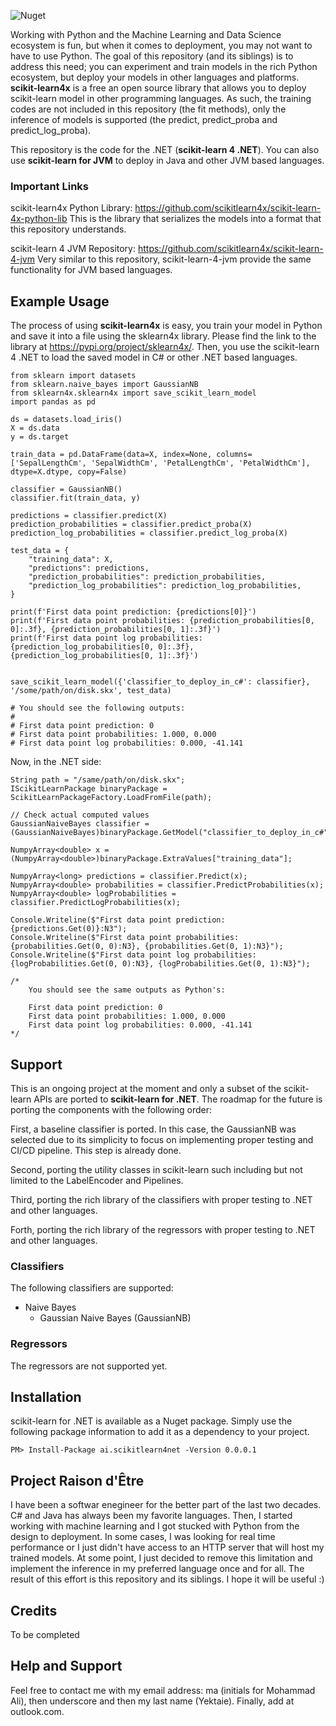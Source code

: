 ![Nuget](https://img.shields.io/nuget/v/ai.scikitlearn4net)

Working with Python and the Machine Learning and Data Science ecosystem is fun, but
when it comes to deployment, you may not want to have to use Python. The goal of this
repository (and its siblings) is to address this need; you can experiment and train models in the rich
Python ecosystem, but deploy your models in other languages and platforms.
**scikit-learn4x** is a free an open source library that allows you to deploy
scikit-learn model in other programming languages. As such, the training codes are not
included in this repository (the fit methods), only the inference of models is
supported (the predict, predict_proba and predict_log_proba).

This repository is the code for the .NET (**scikit-learn 4 .NET**).
You can also use **scikit-learn for JVM** to deploy in Java and other JVM based
languages.

### Important Links

scikit-learn4x Python Library: https://github.com/scikitlearn4x/scikit-learn-4x-python-lib
This is the library that serializes the models into a format that this repository understands.

scikit-learn 4 JVM Repository: https://github.com/scikitlearn4x/scikit-learn-4-jvm
Very similar to this repository, scikit-learn-4-jvm provide the same functionality for JVM
based languages.

## Example Usage

The process of using **scikit-learn4x** is easy, you train your model in Python and
save it into a file using the sklearn4x library. Please find the link to the library
at https://pypi.org/project/sklearn4x/. Then, you use the scikit-learn 4 .NET to load
the saved model in C# or other .NET based languages.

```
from sklearn import datasets
from sklearn.naive_bayes import GaussianNB
from sklearn4x.sklearn4x import save_scikit_learn_model
import pandas as pd

ds = datasets.load_iris()
X = ds.data
y = ds.target

train_data = pd.DataFrame(data=X, index=None, columns=['SepalLengthCm', 'SepalWidthCm', 'PetalLengthCm', 'PetalWidthCm'], dtype=X.dtype, copy=False)

classifier = GaussianNB()
classifier.fit(train_data, y)

predictions = classifier.predict(X)
prediction_probabilities = classifier.predict_proba(X)
prediction_log_probabilities = classifier.predict_log_proba(X)

test_data = {
    "training_data": X,
    "predictions": predictions,
    "prediction_probabilities": prediction_probabilities,
    "prediction_log_probabilities": prediction_log_probabilities,
}

print(f'First data point prediction: {predictions[0]}')
print(f'First data point probabilities: {prediction_probabilities[0, 0]:.3f}, {prediction_probabilities[0, 1]:.3f}')
print(f'First data point log probabilities: {prediction_log_probabilities[0, 0]:.3f}, {prediction_log_probabilities[0, 1]:.3f}')


save_scikit_learn_model({'classifier_to_deploy_in_c#': classifier}, '/some/path/on/disk.skx', test_data)

# You should see the following outputs:
#
# First data point prediction: 0
# First data point probabilities: 1.000, 0.000
# First data point log probabilities: 0.000, -41.141
```

Now, in the .NET side:

```
String path = "/same/path/on/disk.skx";
IScikitLearnPackage binaryPackage = ScikitLearnPackageFactory.LoadFromFile(path);

// Check actual computed values
GaussianNaiveBayes classifier = (GaussianNaiveBayes)binaryPackage.GetModel("classifier_to_deploy_in_c#");

NumpyArray<double> x = (NumpyArray<double>)binaryPackage.ExtraValues["training_data"];

NumpyArray<long> predictions = classifier.Predict(x);
NumpyArray<double> probabilities = classifier.PredictProbabilities(x);
NumpyArray<double> logProbabilities = classifier.PredictLogProbabilities(x);

Console.Writeline($"First data point prediction: {predictions.Get(0)}:N3");
Console.Writeline($"First data point probabilities: {probabilities.Get(0, 0):N3}, {probabilities.Get(0, 1):N3}");
Console.Writeline($"First data point log probabilities: {logProbabilities.Get(0, 0):N3}, {logProbabilities.Get(0, 1):N3}");

/*
    You should see the same outputs as Python's:

    First data point prediction: 0
    First data point probabilities: 1.000, 0.000
    First data point log probabilities: 0.000, -41.141
*/
```

## Support

This is an ongoing project at the moment and only a subset of the scikit-learn APIs
are ported to **scikit-learn for .NET**. The roadmap for the future is porting the
components with the following order:

First, a baseline classifier is ported. In this case, the GaussianNB was selected due
to its simplicity to focus on implementing proper testing and CI/CD pipeline. This step
is already done.

Second, porting the utility classes in scikit-learn such including but not limited to
the LabelEncoder and Pipelines.

Third, porting the rich library of the classifiers with proper testing to .NET and
other languages.

Forth, porting the rich library of the regressors with proper testing to .NET and
other languages.

### Classifiers

The following classifiers are supported:

* Naive Bayes
    - Gaussian Naive Bayes (GaussianNB)

### Regressors

The regressors are not supported yet.

## Installation

scikit-learn for .NET is available as a Nuget package. Simply use the following
package information to add it as a dependency to your project.

```
PM> Install-Package ai.scikitlearn4net -Version 0.0.0.1
```

## Project Raison d'Être

I have been a softwar enegineer for the better part of the last two decades. C# and
Java has always been my favorite languages. Then, I started working with machine
learning and I got stucked with Python from the design to deployment. In some cases,
I was looking for real time performance or I just didn't have access to an HTTP server
that will host my trained models. At some point, I just decided to remove this limitation
and implement the inference in my preferred language once and for all. The result of this
effort is this repository and its siblings. I hope it will be useful :)

## Credits

To be completed

## Help and Support

Feel free to contact me with my email address:
ma (initials for Mohammad Ali), then underscore and then my last name (Yektaie). Finally,
add at outlook.com.


